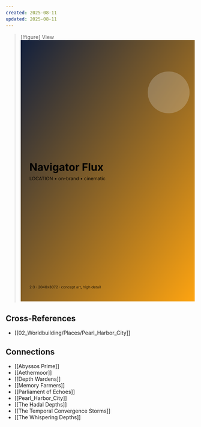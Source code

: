 ```yaml
---
created: 2025-08-11
updated: 2025-08-11
---
```


> [!figure] View
![](04_Resources/Assets/Generated/Locations/location-city-navigator-flux-navigator-flux.svg)




## Cross-References

- [[02_Worldbuilding/Places/Pearl_Harbor_City]]


## Connections

- [[Abyssos Prime]]
- [[Aethermoor]]
- [[Depth Wardens]]
- [[Memory Farmers]]
- [[Parliament of Echoes]]
- [[Pearl_Harbor_City]]
- [[The Hadal Depths]]
- [[The Temporal Convergence Storms]]
- [[The Whispering Depths]]

